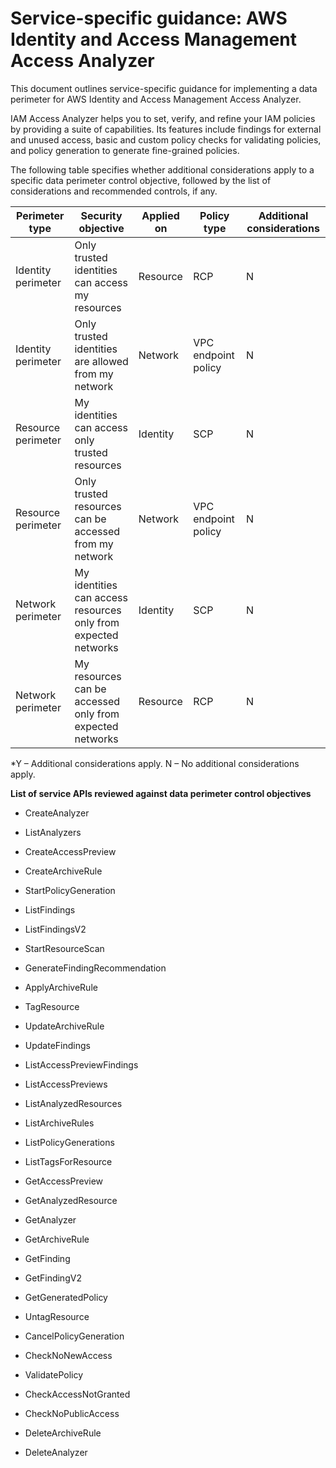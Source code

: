 
# Service-specific guidance: AWS Identity and Access Management Access Analyzer


This document outlines service-specific guidance for implementing a data perimeter for AWS Identity and Access Management Access Analyzer. 

IAM Access Analyzer helps you to set, verify, and refine your IAM policies by providing a suite of capabilities. Its features include findings for external and unused access, basic and custom policy checks for validating policies, and policy generation to generate fine-grained policies. 


The following table specifies whether additional considerations apply to a specific data perimeter control objective, followed by the list of considerations and recommended controls, if any.

| Perimeter type | Security objective | Applied on | Policy type | Additional considerations |
|----------------|-------------------|------------|-------------|------------------------|
| Identity perimeter | Only trusted identities can access my resources | Resource | RCP | N |
| Identity perimeter | Only trusted identities are allowed from my network | Network | VPC endpoint policy | N |
| Resource perimeter | My identities can access only trusted resources | Identity | SCP | N |
| Resource perimeter | Only trusted resources can be accessed from my network | Network | VPC endpoint policy | N |
| Network perimeter | My identities can access resources only from expected networks | Identity | SCP | N |
| Network perimeter | My resources can be accessed only from expected networks | Resource | RCP | N |

*Y – Additional considerations apply. N – No additional considerations apply.
 


**List of service APIs reviewed against data perimeter control objectives**

* CreateAnalyzer

* ListAnalyzers

* CreateAccessPreview

* CreateArchiveRule

* StartPolicyGeneration

* ListFindings

* ListFindingsV2

* StartResourceScan

* GenerateFindingRecommendation

* ApplyArchiveRule

* TagResource

* UpdateArchiveRule

* UpdateFindings

* ListAccessPreviewFindings

* ListAccessPreviews

* ListAnalyzedResources

* ListArchiveRules

* ListPolicyGenerations

* ListTagsForResource

* GetAccessPreview

* GetAnalyzedResource

* GetAnalyzer

* GetArchiveRule

* GetFinding

* GetFindingV2

* GetGeneratedPolicy

* UntagResource

* CancelPolicyGeneration

* CheckNoNewAccess

* ValidatePolicy

* CheckAccessNotGranted

* CheckNoPublicAccess

* DeleteArchiveRule

* DeleteAnalyzer


